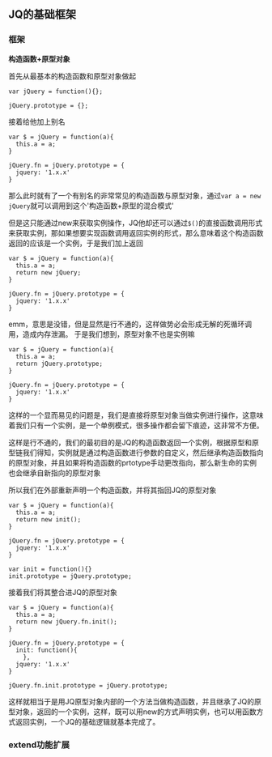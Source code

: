 ## JQ的基础框架

### 框架

**构造函数+原型对象**

首先从最基本的构造函数和原型对象做起
```
var jQuery = function(){};

jQuery.prototype = {};
```

接着给他加上别名
```
var $ = jQuery = function(a){
  this.a = a;
}

jQuery.fn = jQuery.prototype = {
  jquery: '1.x.x'
}
```
那么此时就有了一个有别名的非常常见的构造函数与原型对象，通过`var a = new jQuery`就可以调用到这个'构造函数+原型的混合模式'

但是这只能通过new来获取实例操作，JQ他却还可以通过`$()`的直接函数调用形式来获取实例，那如果想要实现函数调用返回实例的形式，那么意味着这个构造函数返回的应该是一个实例，于是我们加上返回
```
var $ = jQuery = function(a){
  this.a = a;
  return new jQuery;
}

jQuery.fn = jQuery.prototype = {
  jquery: '1.x.x'
}
```
emm，意思是没错，但是显然是行不通的，这样做势必会形成无解的死循环调用，造成内存泄漏。
于是我们想到，原型对象不也是实例嘛
```
var $ = jQuery = function(a){
  this.a = a;
  return jQuery.prototype;
}

jQuery.fn = jQuery.prototype = {
  jquery: '1.x.x'
}
```
这样的一个显而易见的问题是，我们是直接将原型对象当做实例进行操作，这意味着我们只有一个实例，是一个单例模式，很多操作都会留下痕迹，这非常不方便。

这样是行不通的，我们的最初目的是JQ的构造函数返回一个实例，根据原型和原型链我们得知，实例就是通过构造函数进行参数的自定义，然后继承构造函数指向的原型对象，并且如果将构造函数的prtotype手动更改指向，那么新生命的实例也会继承自新指向的原型对象

所以我们在外部重新声明一个构造函数，并将其指回JQ的原型对象
```
var $ = jQuery = function(a){
  this.a = a;
  return new init();
}

jQuery.fn = jQuery.prototype = {
  jquery: '1.x.x'
}

var init = function(){}
init.prototype = jQuery.prototype;
```

接着我们将其整合进JQ的原型对象
```
var $ = jQuery = function(a){
  this.a = a;
  return new jQuery.fn.init();
}

jQuery.fn = jQuery.prototype = {
  init: function(){
    },
  jquery: '1.x.x'
}

jQuery.fn.init.prototype = jQuery.prototype;
```
这样就相当于是用JQ原型对象内部的一个方法当做构造函数，并且继承了JQ的原型对象，返回的一个实例，这样，既可以用new的方式声明实例，也可以用函数方式返回实例，一个JQ的基础逻辑就基本完成了。

### extend功能扩展

###

